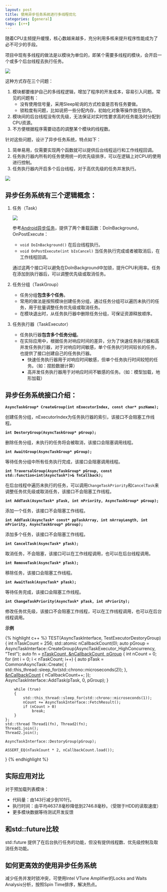 ```yaml
---
layout: post
title: 使用异步任务系统进行多线程优化
categories: [general]
tags: [c++]
---
```


随着CPU主频提升缓慢，核心数越来越多，充分利用多核来提升程序性能成为了必不可少的手段。

项目中现有多线程的做法是以模块为单位的，即某个需要多线程的模块，会开启一个或多个后台线程去执行任务。

![](../resources/images/2017-09-09-async_task_module_thread.svg)

这种方式存在三个问题：

1. 模块都要维护自己的多线程逻辑，增加了程序的开发成本，容易引入问题。常见的问题有：
	* 没有使用信号量，采用Sleep轮询的方式检查是否有任务要做。
	* 锁粒度有问题，比如说把一些分配内存，初始化对象等操作放在锁内。
1. 模块间的后台线程没有优先级，无法保证对实时性要求高的任务能及时分配到CPU资源。
1. 不方便根据程序需要动态的调整某个模块的线程数。

针对这些问题，设计了异步任务系统，特点如下：

1. 简单易用，仅需要实现两个函数就可以提供后台线程运行和工作线程回调。
1. 任务执行器内所有的任务使用统一的优先级排序，可以在逻辑上对CPU的使用进行控制。
1. 任务执行器内开启多个后台线程，对于高优先级的任务并发执行。

![](../resources/images/2017-09-09-async_task_async_task_system.svg)

## 异步任务系统有三个逻辑概念：
1. 任务（Task）

	![](../resources/images/2017-09-09-async_task_task.svg)

	参考[Android异步任务](https://developer.android.com/reference/android/os/AsyncTask.html)，提供了两个重载函数：DoInBackground， OnPostExecute：
	* `void DoInBackground()` 在后台线程执行。
	* `void OnPostExecute(int bIsCancel)` 当任务执行完成或者被取消后，在工作线程回调。
	
	通过这两个接口可以避免在DoInBackground中加锁，提升CPU利用率。任务在添加到执行器后，可以调整优先级或取消任务。

1. 任务分组（TaskGroup）

	* 任务分组**包含多个任务**。
	* 常用的做法是按照模块创建任务分组，通过任务分组可以遍历未执行的任务，用于批量调整任务优先级或取消任务。
	* 在模块退出时，从任务执行器中删除任务分组，可保证资源释放顺序。

1. 任务执行器（TaskExecutor）

	* 任务执行器**包含多个任务分组**。
	* 在实际应用中，根据任务对响应时间的差异，分为了快速任务执行器和高并发任务执行器，对于对响应时间敏感，单个任务执行时间较长的任务，也提供了接口创建自己的任务执行器。
		* 快速任务执行器用于对响应时间敏感，但单个任务执行时间较短的任务。（如：捏脸数据计算）
		* 高并发任务执行器用于对响应时间不敏感的任务。（如：模型加载，地形加载）

## 异步任务系统接口介绍：

**`AsyncTaskGroup* CreateGroup(int nExecutorIndex, const char* pszName);`**

创建任务分组，nExecutorIndex为任务执行器的索引，该接口不会阻塞工作线程。

**`int DestoryGroup(AsyncTaskGroup* pGroup);`**

删除任务分组，未执行的任务将会被取消，该接口会阻塞调用线程。

**`int AwaitGroup(AsyncTaskGroup* pGroup);`**

等待任务分组中所有任务执行完成，该接口会阻塞调用线程。

**`int TraversalGroup(AsyncTaskGroup* pGroup, const std::function<int(AsyncTask*)>& fnCallback);`**

在后台线程中遍历未执行的任务，可以调用`ChangeTaskPriority`和`CancelTask`来调整任务优先级或取消任务，该接口不会阻塞工作线程。

**`int AddTask(AsyncTask* pTask, int nPriority, AsyncTaskGroup* pGroup);`**

添加一个任务，该接口不会阻塞工作线程。

**`int AddTask(AsyncTask* const* ppTaskArray, int nArrayLength, int nPriority, AsyncTaskGroup* pGroup);`**

添加多个任务，该接口不会阻塞工作线程。

**`int CancelTask(AsyncTask* pTask);`**

取消任务，不会阻塞，该接口可以在工作线程调用，也可以在后台线程调用。

**`int RemoveTask(AsyncTask* pTask); `**

移除任务，该接口会阻塞工作线程。

**`int AwaitTask(AsyncTask* pTask);`**

等待任务完成，该接口会阻塞工作线程。

**`int ChangeTaskPriority(AsyncTask* pTask, int nPriority);`**

修改任务优先级，该接口不会阻塞工作线程，可以在工作线程调用，也可以在后台线程调用。

**示例**

{% highlight c++ %}
TEST(AsyncTaskInterface, TestExecutorDestoryGroup)
{
	int nTaskCount = 256;
	std::atomic<int> nCallbackCount(0);
	auto pGroup = AsyncTaskInterface::CreateGroup(AsyncTaskExecutor_HighConcurrency, "Test");
	auto fn = [nTaskCount, &nCallbackCount, pGroup]() {
		int nCount = 0;
		for (int i = 0; i < nTaskCount; i++)
		{
			auto pTask = CommonAsyncTask::Create([]() {
				std::this_thread::sleep_for(std::chrono::microseconds(2));
			}, [&nCallbackCount](int) {
				nCallbackCount++;
			});
			AsyncTaskInterface::AddTask(pTask, 0, pGroup);
		}

		while (true)
		{
			std::this_thread::sleep_for(std::chrono::microseconds(1));
			nCount += AsyncTaskInterface::FetchResult();
			if (nCount > 0)
				break;
		}
	};
	std::thread Thread1(fn), Thread2(fn);
	Thread1.join();
	Thread2.join();

	AsyncTaskInterface::DestoryGroup(pGroup);
	
	ASSERT_EQ(nTaskCount * 2, nCallbackCount.load());
}
{% endhighlight %}

## 实际应用对比
对于预加载列表模块：

* 代码量：由143行减少到101行。
* 执行时间：由平均4637.8毫秒降低到2746.8毫秒。（受限于HDD的读取速度）
* 更多模块数据等待测试开发反馈

## 和std::future比较
std::future 提供了在后台执行任务的功能，但没有提供线程数、优先级控制及取消任务功能。

## 如何更高效的使用异步任务系统
减少任务并发时锁冲突，可使用Intel VTune Amplifier的Locks and Waits Analysis分析，按照Spin Time排序，解决热点。
